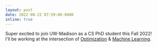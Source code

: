 ```yaml
---
layout: post
date: 2022-08-22 07:59:00-0400
inline: true
---
```


Super excited to join UW-Madison as a CS PhD student this Fall 2022!  
I'll be working at the intersection of [Optimization](https://optimization.discovery.wisc.edu/) & [Machine Learning](https://machinelearning.wisc.edu/).
